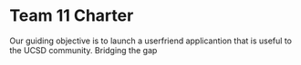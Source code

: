 # Team 11 Charter
Our guiding objective is to launch a userfriend applicantion that is useful to the UCSD community. Bridging the gap